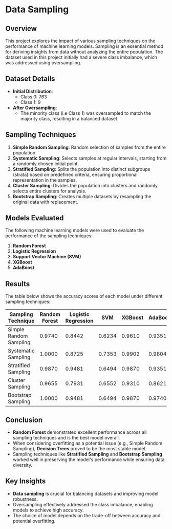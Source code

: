 # Data Sampling 

## Overview
This project explores the impact of various sampling techniques on the performance of machine learning models. Sampling is an essential method for deriving insights from data without analyzing the entire population. The dataset used in this project initially had a severe class imbalance, which was addressed using oversampling.

## Dataset Details
- **Initial Distribution**:
  - Class 0: 763
  - Class 1: 9
- **After Oversampling**:
  - The minority class (i.e Class 1) was oversampled to match the majority class, resulting in a balanced dataset.

## Sampling Techniques
1. **Simple Random Sampling**: Random selection of samples from the entire population.
2. **Systematic Sampling**: Selects samples at regular intervals, starting from a randomly chosen initial point.
3. **Stratified Sampling**: Splits the population into distinct subgroups (strata) based on predefined criteria, ensuring proportional representation in the samples.
4. **Cluster Sampling**: Divides the population into clusters and randomly selects entire clusters for analysis.
5. **Bootstrap Sampling**: Creates multiple datasets by resampling the original data with replacement.

## Models Evaluated
The following machine learning models were used to evaluate the performance of the sampling techniques:
1. **Random Forest**
2. **Logistic Regression**
3. **Support Vector Machine (SVM)**
4. **XGBoost**
5. **AdaBoost**

## Results
The table below shows the accuracy scores of each model under different sampling techniques:

| Sampling Technique        | Random Forest | Logistic Regression  | SVM    | XGBoost        | AdaBoost |
|---------------------------|---------------|----------------------|--------|----------------|----------|
| Simple Random Sampling    | 0.9740        | 0.8442               | 0.6234 | 0.9610         | 0.9351   |
| Systematic Sampling       | 1.0000        | 0.8725               | 0.7353 | 0.9902         | 0.9804   |
| Stratified Sampling       | 0.9870        | 0.9481               | 0.6494 | 0.9870         | 0.9351   |
| Cluster Sampling          | 0.9655        | 0.7931               | 0.6552 | 0.9310         | 0.8621   |
| Bootstrap Sampling        | 1.0000        | 0.9481               | 0.6494 | 0.9870         | 0.9740   |

## Conclusion
- **Random Forest** demonstrated excellent performance across all sampling techniques and is the best model overall.
- When considering overfitting as a potential issue (e.g., Simple Random Sampling), **Decision Trees** proved to be the most stable model.
- Sampling techniques like **Stratified Sampling** and **Bootstrap Sampling** worked well in preserving the model's performance while ensuring data diversity.

## Key Insights
- **Data sampling** is crucial for balancing datasets and improving model robustness.
- Oversampling effectively addressed the class imbalance, enabling models to achieve high accuracy.
- The choice of model depends on the trade-off between accuracy and potential overfitting.
